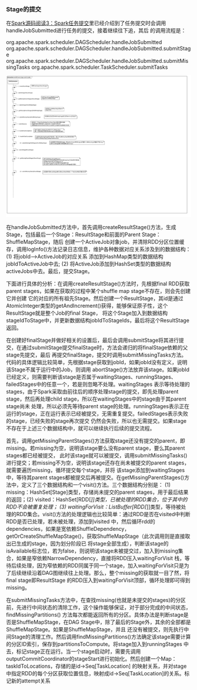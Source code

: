 ### Stage的提交

在[Spark源码阅读3：Spark任务提交](./jobsubmit.md)里已经介绍到了任务提交时会调用handleJobSubmitted进行任务的提交，接着继续往下追，其后
的调用流程是：

org.apache.spark.scheduler.DAGScheduler.handleJobSubmitted
org.apache.spark.scheduler.DAGScheduler.handleJobSubmitted.submitStage
org.apache.spark.scheduler.DAGScheduler.handleJobSubmitted.submitMissingTasks
org.apache.spark.scheduler.TaskScheduler.submitTasks

![stagesubmit调用链](../image/stagesubmit.png "stagesubmit调用链图")

在handleJobSubmitted方法中，首先调用createResultStage()方法，生成Stage，包括最后一个Stage：ResultStage和前面的Parent Stage：ShuffleMapStage，随后
创建一个ActiveJob对象job，并清除RDD分区位置缓存，调用logInfo()方法记录日志信息，维护各种数据对应关系涉及到的数据结构：(1) 将jobId-->ActiveJob的对应关系
添加到HashMap类型的数据结构jobIdToActiveJob中去; (2) 将ActiveJob添加到HashSet类型的数据结构activeJobs中去。最后，提交Stage。

下面进行具体的分析：在调用createResultStage()方法时，先根据final RDD获取parent stages，如果在获取的过程中某个shuffle map stage不存在，则会先创建它并创建
它的对应的所有祖先Stage。然后创建一个ResultStage，其id是通过AtomicInteger类型的getAndIncrement()获得，能够保证原子性，这个ResultStage就是整个Job的final Stage，
将这个Stage加入到数据结构stageIdToStage中，并更新数据结构jobIdToStageIds，最后将这个ResultStage返回。

在创建好finalStage并做好相关的设置后，最后会调用submitStage将其进行提交，在通过submitStage提交finalStage时，方法会递归的将finalStage依赖的父stage先提交，最后
再提交finalStage，提交时调用submitMissingTasks方法。代码的具体逻辑比较简单，先根据stage获取到jobId，如果jobId没有定义，说明该Stage不属于运行中的Job，则调用
abortStage()方法放弃该stage。如果jobId已经定义，则需要判断该stage是否属于waitingStages、runningStages、failedStages中的任意一个，若是则忽略不处理。waitingStages
表示等待处理的stages，由于Spark采取由前往后的顺序处理stage的提交，即先处理parent stage，然后再处理child stage，所以在waitingStages中的stage由于其parent stage尚未
处理，所以必须先等待parent stage的处理。runningStages表示正在运行的stage，正在运行表示已经被提交，无需重复提交。failedStages表示失败的stage，已经失败的stage再次提交
仍然会失败，所以也无需提交。如果stage不存在于上述三个数据结构中，就可以继续执行后续的提交流程。

首先，调用getMissingParentStages()方法获取stage还没有提交的parent，即missing。若missing为空，说明该stage要么没有parent stage，要么其parent stages都已经被提交，
此时该stage就可以被提交，调用submitMissingTasks()进行提交；若missing不为空，说明该stage还存在尚未被提交的parent stages，就需要遍历missing，循环提交每个stage，并将
该stage添加到waitingStages中，等待其parent stages都被提交后再被提交。在getMissingParentStages()方法中，定义了三个数据结构和一个visit()方法。三个数据结构分别是：
(1) missing：HashSet[Stage]类型，存储尚未提交的parent stages，用于最后结果的返回；(2) visited：HashSet[RDD[_]]类型，已被处理的RDD集合，位于其中的RDD不会被重复处理；
(3) waitingForVisit：ListBuffer[RDD[_]]类型，等待被处理的RDD集合。visit()方法的处理逻辑也比较简单：通过RDD是否在visited中判断RDD是否已处理，若未被处理，添加到visited
中，然后循环rdd的dependencies，如果是宽依赖ShuffleDependency，getOrCreateShuffleMapStage()，获取ShuffleMapStage（此次调用则是直接取出已生成的stage，因为划分阶段已
将stage全部生成），判断该stage的isAvailable标志位，若为false，则说明该stage未被提交过，加入到missing集合，如果是窄依赖NarrowDependency，直接将RDD压入waitingForVisit
栈，等待后续处理，因为窄依赖的RDD同属于同一个stage，加入waitingForVisit只是为了后续继续沿着DAG图继续往上处理。那么，整个missing的获取就一目了然，将final stage即ResultStage
的RDD压入到waitingForVisit顶部，循环处理即可得到missing。

在submitMissingTasks方法中，在查找missing(也就是未提交的stages)的分区前，先进行中间状态的清除工作，这个操作能够保证，对于部分完成的中间状态，findMissingPartitions()
方法每次都能返回所有的分区。具体办法是判断stage是否是ShuffleMapStage，在DAG Stage中，除了最后的Stage外，其余的全部都是ShuffleMapStage。如果是ShuffleMapStage，并且
还没有被提交，则先执行中间Stage的清理工作。然后调用findMissingPartitions()方法确定该stage需要计算的分区ID索引，保存到partitionsToCompute。将stage加入到runningStages
中去，标记stage正在运行。当一个stage启动时，需要先调用outputCommitCoordinator的stageStart进行初始化。然后创建一个Map：taskIdToLocations，存储的是id->Seq[TaskLocation]
的映射关系，并对stage中指定RDD的每个分区获取位置信息，映射成id->Seq[TaskLocation]的关系。标记新的attempt关系


